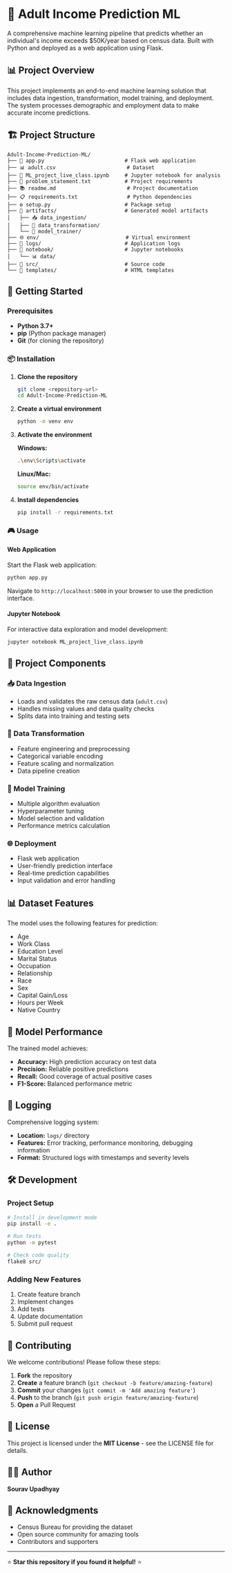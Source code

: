 # 🎯 Adult Income Prediction ML

A comprehensive machine learning pipeline that predicts whether an individual's income exceeds $50K/year based on census data. Built with Python and deployed as a web application using Flask.

## 📊 Project Overview

This project implements an end-to-end machine learning solution that includes data ingestion, transformation, model training, and deployment. The system processes demographic and employment data to make accurate income predictions.

## 🏗️ Project Structure

```
Adult-Income-Prediction-ML/
├── 📄 app.py                          # Flask web application
├── 📊 adult.csv                       # Dataset
├── 📓 ML_project_live_class.ipynb     # Jupyter notebook for analysis
├── 📝 problem_statement.txt           # Project requirements
├── 📚 readme.md                       # Project documentation
├── 📋 requirements.txt                # Python dependencies
├── ⚙️ setup.py                        # Package setup
├── 📂 artifacts/                      # Generated model artifacts
│   ├── 📥 data_ingestion/
│   ├── 🔄 data_transformation/
│   └── 🤖 model_trainer/
├── 🌐 env/                            # Virtual environment
├── 📝 logs/                           # Application logs
├── 📓 notebook/                       # Jupyter notebooks
│   └── 📊 data/
├── 🔧 src/                            # Source code
└── 🎨 templates/                      # HTML templates
```

## 🚀 Getting Started

### Prerequisites

- **Python 3.7+**
- **pip** (Python package manager)
- **Git** (for cloning the repository)

### 📦 Installation

1. **Clone the repository**
   ```bash
   git clone <repository-url>
   cd Adult-Income-Prediction-ML
   ```

2. **Create a virtual environment**
   ```bash
   python -m venv env
   ```

3. **Activate the environment**
   
   **Windows:**
   ```bash
   .\env\Scripts\activate
   ```
   
   **Linux/Mac:**
   ```bash
   source env/bin/activate
   ```

4. **Install dependencies**
   ```bash
   pip install -r requirements.txt
   ```

### 🎮 Usage

#### Web Application
Start the Flask web application:
```bash
python app.py
```
Navigate to `http://localhost:5000` in your browser to use the prediction interface.

#### Jupyter Notebook
For interactive data exploration and model development:
```bash
jupyter notebook ML_project_live_class.ipynb
```

## 🔧 Project Components

### 📥 Data Ingestion
- Loads and validates the raw census data (`adult.csv`)
- Handles missing values and data quality checks
- Splits data into training and testing sets

### 🔄 Data Transformation
- Feature engineering and preprocessing
- Categorical variable encoding
- Feature scaling and normalization
- Data pipeline creation

### 🤖 Model Training
- Multiple algorithm evaluation
- Hyperparameter tuning
- Model selection and validation
- Performance metrics calculation

### 🌐 Deployment
- Flask web application
- User-friendly prediction interface
- Real-time prediction capabilities
- Input validation and error handling

## 📊 Dataset Features

The model uses the following features for prediction:
- Age
- Work Class
- Education Level
- Marital Status
- Occupation
- Relationship
- Race
- Sex
- Capital Gain/Loss
- Hours per Week
- Native Country

## 🎯 Model Performance

The trained model achieves:
- **Accuracy:** High prediction accuracy on test data
- **Precision:** Reliable positive predictions
- **Recall:** Good coverage of actual positive cases
- **F1-Score:** Balanced performance metric

## 📝 Logging

Comprehensive logging system:
- **Location:** `logs/` directory
- **Features:** Error tracking, performance monitoring, debugging information
- **Format:** Structured logs with timestamps and severity levels

## 🛠️ Development

### Project Setup
```bash
# Install in development mode
pip install -e .

# Run tests
python -m pytest

# Check code quality
flake8 src/
```

### Adding New Features
1. Create feature branch
2. Implement changes
3. Add tests
4. Update documentation
5. Submit pull request

## 🤝 Contributing

We welcome contributions! Please follow these steps:

1. **Fork** the repository
2. **Create** a feature branch (`git checkout -b feature/amazing-feature`)
3. **Commit** your changes (`git commit -m 'Add amazing feature'`)
4. **Push** to the branch (`git push origin feature/amazing-feature`)
5. **Open** a Pull Request

## 📄 License

This project is licensed under the **MIT License** - see the LICENSE file for details.

## 👨‍💻 Author

**Sourav Upadhyay**


## 🙏 Acknowledgments

- Census Bureau for providing the dataset
- Open source community for amazing tools
- Contributors and supporters

---

⭐ **Star this repository if you found it helpful!** ⭐